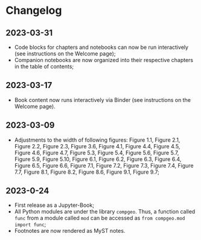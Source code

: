 # Changelog

## 2023-03-31
- Code blocks for chapters and notebooks can now be run interactively (see instructions on the Welcome page);
- Companion notebooks are now organized into their respective chapters in the table of contents;

## 2023-03-17
- Book content now runs interactively via Binder (see instructions on the Welcome page).

## 2023-03-09
- Adjustments to the width of following figures: Figure 1.1, Figure 2.1, Figure 2.2, Figure 2.3, Figure 3.6, Figure 4.1, Figure 4.4, Figure 4.5, Figure 4.6, Figure 4.7, Figure 5.3, Figure 5.4, Figure 5.6, Figure 5.7, Figure 5.9, Figure 5.10, Figure 6.1, Figure 6.2, Figure 6.3, Figure 6.4, Figure 6.5, Figure 6.6, Figure 7.1, Figure 7.2, Figure 7.3, Figure 7.4, Figure 7.7, Figure 8.1, Figure 8.2, Figure 8.6, Figure 9.1, Figure 9.7;

## 2023-0-24
- First release as a Jupyter-Book;
- All Python modules are under the library `compgeo`. Thus, a function called `func` from a module called `mod` can be accessed as `from compgeo.mod import func`;
- Footnotes are now rendered as MyST notes.